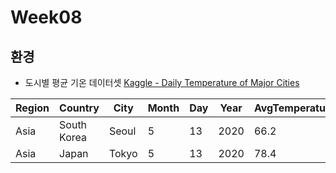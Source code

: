 # Week08

## 환경

- 도시별 평균 기온 데이터셋 [Kaggle - Daily Temperature of Major Cities](https://www.kaggle.com/datasets/sudalairajkumar/daily-temperature-of-major-cities)  


| Region | Country | City | Month | Day | Year | AvgTemperature |
| --- | --- | --- | --- | --- | --- | --- |
| Asia | South Korea | Seoul | 5 | 13 | 2020 | 66.2 |
| Asia | Japan | Tokyo | 5 | 13 | 2020 | 78.4 |

